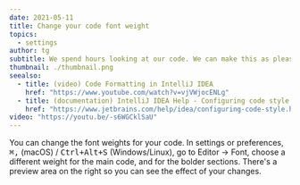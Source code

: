 ```yaml
---
date: 2021-05-11
title: Change your code font weight
topics:
  - settings
author: tg
subtitle: We spend hours looking at our code. We can make this as pleasant as possible.
thumbnail: ./thumbnail.png
seealso:
  - title: (video) Code Formatting in IntelliJ IDEA
    href: "https://www.youtube.com/watch?v=vjVWjocENLg"
  - title: (documentation) IntelliJ IDEA Help - Configuring code style
    href: "https://www.jetbrains.com/help/idea/configuring-code-style.html"
video: "https://youtu.be/-s6WGCklSaU"
---
```


You can change the font weights for your code. In settings or preferences, <kbd>⌘,</kbd> (macOS) / <kbd>Ctrl+Alt+S</kbd> (Windows/Linux), go to Editor -> Font, choose a different weight for the main code, and for the bolder sections. There's a preview area on the right so you can see the effect of your changes.
